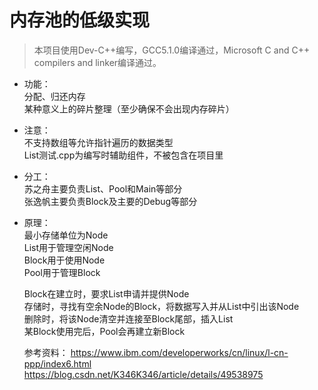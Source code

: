 # 内存池的低级实现

>本项目使用Dev-C++编写，GCC5.1.0编译通过，Microsoft C and C++ compilers and linker编译通过。

*	功能：\
 	分配、归还内存\
 	某种意义上的碎片整理（至少确保不会出现内存碎片）

*	注意：\
	不支持数组等允许指针遍历的数据类型\
	List测试.cpp为编写时辅助组件，不被包含在项目里

*	分工：\
	苏之舟主要负责List、Pool和Main等部分\
	张逸帆主要负责Block及主要的Debug等部分

*	原理：\
	最小存储单位为Node\
	List用于管理空闲Node\
	Block用于使用Node\
	Pool用于管理Block
	
	Block在建立时，要求List申请并提供Node\
	存储时，寻找有空余Node的Block，将数据写入并从List中引出该Node\
	删除时，将该Node清空并连接至Block尾部，插入List\
	某Block使用完后，Pool会再建立新Block

	参考资料：
	https://www.ibm.com/developerworks/cn/linux/l-cn-ppp/index6.html
	https://blog.csdn.net/K346K346/article/details/49538975
